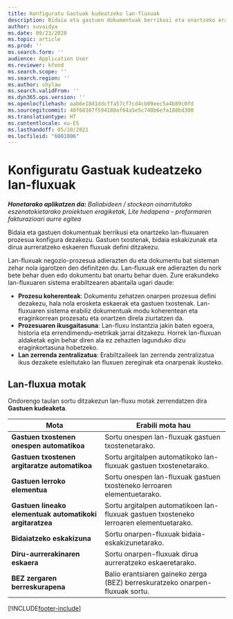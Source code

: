 ```yaml
---
title: Konfiguratu Gastuak kudeatzeko lan-fluxuak
description: Bidaia eta gastuen dokumentuak berrikusi eta onartzeko erabiltzen den lan-fluxuaren prozesua konfigura dezakezu.
author: suvaidya
ms.date: 09/23/2020
ms.topic: article
ms.prod: ''
ms.search.form: ''
audience: Application User
ms.reviewer: kfend
ms.search.scope: ''
ms.search.region: ''
ms.author: shylaw
ms.search.validFrom: ''
ms.dyn365.ops.version: ''
ms.openlocfilehash: aab6e18d1ddcffa57cf7cd4cb09eec5a4b89c0fd
ms.sourcegitcommit: 40f68387f594180af64a5e5c748b6efa188bd300
ms.translationtype: HT
ms.contentlocale: eu-ES
ms.lasthandoff: 05/10/2021
ms.locfileid: "6001006"
---
```

# <a name="set-up-workflows-for-expense-management"></a>Konfiguratu Gastuak kudeatzeko lan-fluxuak

_**Honetarako aplikatzen da:** Baliabideen / stockean oinarritutako eszenatokietarako proiektuen eragiketak, Lite hedapena - proformaren fakturazioari aurre egitea_

Bidaia eta gastuen dokumentuak berrikusi eta onartzeko lan-fluxuaren prozesua konfigura dezakezu. Gastuen txostenak, bidaia eskakizunak eta dirua aurreratzeko eskaeren fluxuak defini ditzakezu.

Lan-fluxuak negozio-prozesua adierazten du eta dokumentu bat sisteman zehar nola igarotzen den definitzen du. Lan-fluxuak ere adierazten du nork bete behar duen edo dokumentu bat onartu behar duen. Zure erakundeko lan-fluxuaren sistema erabiltzearen abantaila ugari daude:

- **Prozesu koherenteak**: Dokumentu zehatzen onarpen prozesua defini dezakezu, hala nola erosketa eskaerak eta gastuen txostenak. Lan-fluxuaren sistema erabiliz dokumentuak modu koherentean eta eraginkorrean prozesatu eta onartzen direla ziurtatzen da.
- **Prozesuaren ikusgaitasuna**: Lan-fluxu instantzia jakin baten egoera, historia eta errendimendu-metrikak jarrai ditzakezu. Horrek lan-fluxuan aldaketak egin behar diren ala ez zehazten lagunduko dizu eraginkortasuna hobetzeko.
- **Lan zerrenda zentralizatua**: Erabiltzaileek lan zerrenda zentralizatua ikus dezakete esleitutako lan fluxuen zereginak eta onarpenak ikusteko. 

## <a name="workflow-types"></a>Lan-fluxua motak

Ondorengo taulan sortu ditzakezun lan-fluxu motak zerrendatzen dira **Gastuen kudeaketa**.


|              <strong>Mota</strong>              |                   <strong>Erabili mota hau</strong>                   |
|-------------------------------------------------|-----------------------------------------------------------------------|
|   <strong>Gastuen txostenen onespen automatikoa</strong> |            Sortu onespen lan-fluxuak gastuen txostenetarako.             |
|  <strong>Gastuen txostenen argitaratze automatikoa</strong>   |        Sortu argitalpen automatikoko lan-fluxuak gastuen txostenetarako.        |
|       <strong>Gastuen lerroko elementua</strong>        |     Sortu onespen lan-fluxuak gastuen txosteneko lerroaren elementuetarako.      |
| <strong>Gastuen lineako elementuak automatikoki argitaratzea</strong> | Sortu argitalpen automatikoen lan-fluxuak gastuen txosteneko lerroaren elementuetarako. |
|       <strong>Bidaiatzeko eskakizuna</strong>       |          Sortu onarpen-fluxuak bidaia-eskakizunetarako.           |
|      <strong>Diru-aurrerakinaren eskaera</strong>      |         Sortu onarpen-fluxuak dirua aurreratzeko eskaeretarako.          |
|        <strong>BEZ zergaren berreskurapena</strong>        | Balio erantsiaren gaineko zerga (BEZ) berreskuratzeko onarpen-fluxuak sortu.  |


[!INCLUDE[footer-include](../includes/footer-banner.md)]